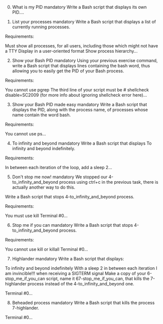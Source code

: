 0. What is my PID
mandatory
Write a Bash script that displays its own PID....

1. List your processes
mandatory
Write a Bash script that displays a list of currently running processes.

Requirements:

Must show all processes, for all users, including those which might not have a TTY
Display in a user-oriented format
Show process hierarchy...

2. Show your Bash PID
mandatory
Using your previous exercise command, write a Bash script that displays lines containing the bash word, thus allowing you to easily get the PID of your Bash process.

Requirements:

You cannot use pgrep
The third line of your script must be # shellcheck disable=SC2009 (for more info about ignoring shellcheck error here)...

3. Show your Bash PID made easy
mandatory
Write a Bash script that displays the PID, along with the process name, of processes whose name contain the word bash.

Requirements:

You cannot use ps...

4. To infinity and beyond
mandatory
Write a Bash script that displays To infinity and beyond indefinitely.

Requirements:

In between each iteration of the loop, add a sleep 2...

5. Don't stop me now!
mandatory
We stopped our 4-to_infinity_and_beyond process using ctrl+c in the previous task, there is actually another way to do this.

Write a Bash script that stops 4-to_infinity_and_beyond process.

Requirements:

You must use kill
Terminal #0...

6. Stop me if you can
mandatory
Write a Bash script that stops 4-to_infinity_and_beyond process.

Requirements:

You cannot use kill or killall
Terminal #0...

7. Highlander
mandatory
Write a Bash script that displays:

To infinity and beyond indefinitely
With a sleep 2 in between each iteration
I am invincible!!! when receiving a SIGTERM signal
Make a copy of your 6-stop_me_if_you_can script, name it 67-stop_me_if_you_can, that kills the 7-highlander process instead of the 4-to_infinity_and_beyond one.

Terminal #0...

8. Beheaded process
mandatory
Write a Bash script that kills the process 7-highlander.

Terminal #0...

